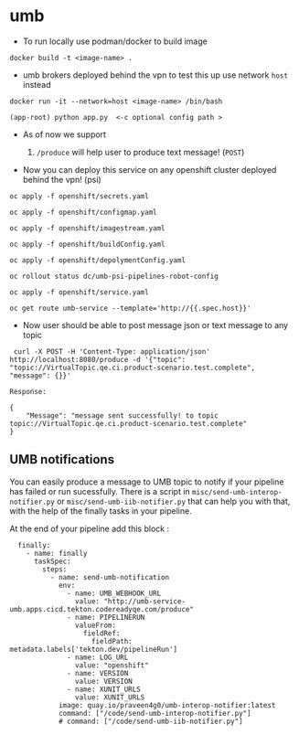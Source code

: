 # umb

* To run locally use podman/docker to build image
```
docker build -t <image-name> .

```
* umb brokers deployed behind the vpn to test this up use network `host` instead
```
docker run -it --network=host <image-name> /bin/bash

(app-root) python app.py  <-c optional config path >

```

* As of now we support
    1. `/produce` will help user to produce text message! (`POST`)

* Now you can deploy this service on any openshift cluster deployed behind the vpn! (psi)
```
oc apply -f openshift/secrets.yaml

oc apply -f openshift/configmap.yaml

oc apply -f openshift/imagestream.yaml

oc apply -f openshift/buildConfig.yaml

oc apply -f openshift/depolymentConfig.yaml

oc rollout status dc/umb-psi-pipelines-robot-config

oc apply -f openshift/service.yaml

oc get route umb-service --template='http://{{.spec.host}}'

```

* Now user should be able to post message json or text message to any topic

```
 curl -X POST -H 'Content-Type: application/json' http://localhost:8080/produce -d '{"topic": "topic://VirtualTopic.qe.ci.product-scenario.test.complete", "message": {}}'               

Response: 

{
    "Message": "message sent successfully! to topic topic://VirtualTopic.qe.ci.product-scenario.test.complete"
}

```

## UMB notifications
You can easily produce a message to UMB topic to notify if your pipeline has failed or run sucessfully. There is a script in `misc/send-umb-interop-notifier.py` or `misc/send-umb-iib-notifier.py` that can help you with that, with the help of the finally tasks in your pipeline.

At the end of your pipeline add this block :
```
  finally:
    - name: finally
      taskSpec:
        steps:
          - name: send-umb-notification
            env:
              - name: UMB_WEBHOOK_URL
                value: "http://umb-service-umb.apps.cicd.tekton.codereadyqe.com/produce"
              - name: PIPELINERUN
                valueFrom:
                  fieldRef:
                    fieldPath: metadata.labels['tekton.dev/pipelineRun']
              - name: LOG_URL
                value: "openshift"
              - name: VERSION
                value: VERSION
              - name: XUNIT_URLS
                value: XUNIT_URLS
            image: quay.io/praveen4g0/umb-interop-notifier:latest
            command: ["/code/send-umb-interop-notifier.py"] 
            # command: ["/code/send-umb-iib-notifier.py"]
```